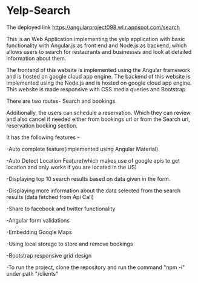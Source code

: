 # Yelp-Search


The deployed link https://angularproject098.wl.r.appspot.com/search




This is an Web Application implementing the yelp application with basic functionality with Angular.js as front end and Node.js as backend, which allows users to search for restaurants and businesses and look at detailed information about them.

The frontend of this website is implemented using the Angular framework and is hosted on google cloud app engine. The backend of this website is implemented using the Node.js and is hosted on google cloud app engine. This website is made responsive with CSS media queries and Bootstrap

There are two routes- Search and bookings.

Additionally, the users can schedule a reservation. Which they can review and also cancel if needed either from bookings url or from the Search url, reservation booking section.

It has the following features -

-Auto complete feature(implemented using Angular Material)

-Auto Detect Location Feature(which makes use of google apis to get location and only works if you are located in the US)

-Displaying top 10 search results based on data given in the form.

-Displaying more information about the data selected from the search results (data fetched from Api Call)

-Share to facebook and twitter functionality

-Angular form validations

-Embedding Google Maps

-Using local storage to store and remove bookings

-Bootstrap responsive grid design

-To run the project, clone the repository and run the command "npm -i" under path "/clients"

